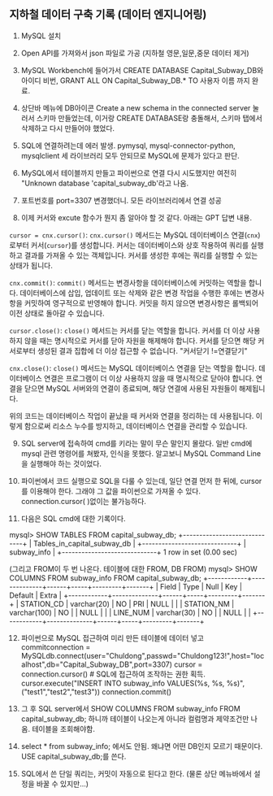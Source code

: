 ## 지하철 데이터 구축 기록 (데이터 엔지니어링)

1. MySQL 설치

2. Open API를 가져와서 json 파일로 가공 (지하철 영문,일문,중문 데이터 제거)

3. MySQL Workbench에 들어가서 CREATE DATABASE Capital_Subway_DB와 아이디 비번, GRANT ALL ON Capital_Subway_DB.* TO 사용자 이름 까지 완료.

4. 상단바 메뉴에 DB아이콘 Create a new schema in the connected server 눌러서 스키마 만들었는데, 이거랑 CREATE DATABASE랑 충돌해서, 스키마 탭에서 삭제하고 다시 만들어야 했었다.

5. SQL에 연결하려는데 에러 발생. pymysql, mysql-connector-python, mysqlclient 세 라이브러리 모두 안되므로 MySQL에 문제가 있다고 판단.

6. MySQL에서 테이블까지 만들고 파이썬으로 연결 다시 시도했지만 여전히 "Unknown database 'capital_subway_db'라고 나옴.

7. 포트번호를 port=3307  변경했더니. 모든 라이브러리에서 연결 성공

8. 이제 커서와 excute 함수가 뭔지 좀 알아야 할 것 같다. 아래는 GPT 답변 내용.


 `cursor = cnx.cursor()`: `cnx.cursor()` 메서드는 MySQL 데이터베이스 연결(`cnx`)로부터 커서(`cursor`)를 생성합니다. 커서는 데이터베이스와 상호 작용하여 쿼리를 실행하고 결과를 가져올 수 있는 객체입니다. 커서를 생성한 후에는 쿼리를 실행할 수 있는 상태가 됩니다.

`cnx.commit()`: `commit()` 메서드는 변경사항을 데이터베이스에 커밋하는 역할을 합니다. 데이터베이스에 삽입, 업데이트 또는 삭제와 같은 변경 작업을 수행한 후에는 변경사항을 커밋하여 영구적으로 반영해야 합니다. 커밋을 하지 않으면 변경사항은 롤백되어 이전 상태로 돌아갈 수 있습니다.

`cursor.close()`: `close()` 메서드는 커서를 닫는 역할을 합니다. 커서를 더 이상 사용하지 않을 때는 명시적으로 커서를 닫아 자원을 해제해야 합니다. 커서를 닫으면 해당 커서로부터 생성된 결과 집합에 더 이상 접근할 수 없습니다. "커서닫기 !=연결닫기"

 `cnx.close()`: `close()` 메서드는 MySQL 데이터베이스 연결을 닫는 역할을 합니다. 데이터베이스 연결은 프로그램이 더 이상 사용하지 않을 때 명시적으로 닫아야 합니다. 연결을 닫으면 MySQL 서버와의 연결이 종료되며, 해당 연결에 사용된 자원들이 해제됩니다.

위의 코드는 데이터베이스 작업이 끝났을 때 커서와 연결을 정리하는 데 사용됩니다. 이렇게 함으로써 리소스 누수를 방지하고, 데이터베이스 연결을 관리할 수 있습니다.

9. SQL server에 접속하여 cmd를 키라는 말이 무슨 말인지 몰랐다. 일반 cmd에 mysql 관련 명령어를 쳐봤자, 인식을 못했다. 알고보니 MySQL Command Line을 실행해야 하는 것이었다.

10. 파이썬에서 코드 실행으로 SQL을 다룰 수 있는데, 일단 연결 먼저 한 뒤에, cursor를 이용해야 한다. 그래야 그 값을 파이썬으로 가져올 수 있다. connection.cursor( )없이는 불가능하다.

11. 다음은 SQL cmd에 대한 기록이다.

mysql> SHOW TABLES FROM capital_subway_db;
+-----------------------------+
| Tables_in_capital_subway_db |
+-----------------------------+
| subway_info                 |
+-----------------------------+
1 row in set (0.00 sec)

(그리고 FROM이 두 번 나온다. 테이블에 대한 FROM, DB FROM)
mysql> SHOW COLUMNS FROM subway_info FROM capital_subway_db;
+------------+--------------+------+-----+---------+-------+
| Field      | Type         | Null | Key | Default | Extra |
+------------+--------------+------+-----+---------+-------+
| STATION_CD | varchar(20)  | NO   | PRI | NULL    |       |
| STATION_NM | varchar(100) | NO   |     | NULL    |       |
| LINE_NUM   | varchar(30)  | NO   |     | NULL    |       |
+------------+--------------+------+-----+---------+-------+


12. 파이썬으로 MySQL 접근하여 미리 만든 테이블에 데이터 넣고 commitconnection = MySQLdb.connect(user="Chuldong",passwd="Chuldong123!",host="localhost",db="Capital_Subway_DB",port=3307)
cursor = connection.cursor() # SQL에 접근하여 조작하는 권한 획득.
cursor.execute("INSERT INTO subway_info VALUES(%s, %s, %s)",("test1","test2","test3"))
connection.commit()

13. 그 후 SQL server에서 SHOW COLUMNS FROM subway_info FROM capital_subway_db; 하니까 테이블이 나오는게 아니라 컬럼명과 제약조건만 나옴. 테이블을 조회해야함.

14. select * from subway_info; 에서도 안됨. 왜냐면 어떤 DB인지 모르기 때문이다. USE capital_subway_db;를 쓴다.

15. SQL에서 쓴 단일 쿼리는, 커밋이 자동으로 된다고 한다. (물론 상단 메뉴바에서 설정을 바꿀 수 있지만...)

